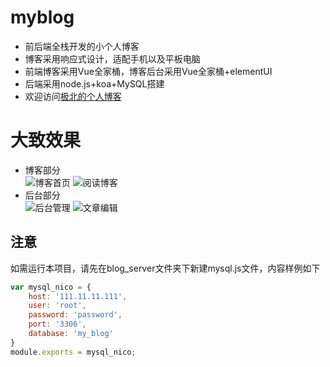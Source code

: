 # myblog
+ 前后端全栈开发的小个人博客
+ 博客采用响应式设计，适配手机以及平板电脑
+ 前端博客采用Vue全家桶，博客后台采用Vue全家桶+elementUI
+ 后端采用node.js+koa+MySQL搭建  
+ 欢迎访问[极北的个人博客](http://blog.jibei66.com)
# 大致效果
+ 博客部分  
![博客首页](https://pic.abcyun.co/image/5ebba97f6ae9d.jpg)
![阅读博客](https://pic.abcyun.co/image/5ebba97f6e4e2.jpg)
+ 后台部分  
![后台管理](https://pic.abcyun.co/image/5ebba97fd6827.jpg)
![文章编辑](https://pic.abcyun.co/image/5ebba97f6a297.jpg)
## 注意
如需运行本项目，请先在blog_server文件夹下新建mysql.js文件，内容样例如下
```js
var mysql_nico = {
    host: '111.11.11.111',
    user: 'root',
    password: 'password',
    port: '3306',
    database: 'my_blog'
}
module.exports = mysql_nico;
```
